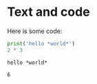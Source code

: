 # Text and code

Here is some code:

```python
print('hello *world*')
2 * 3
```

```stream
hello *world*
```

```output
6
```
